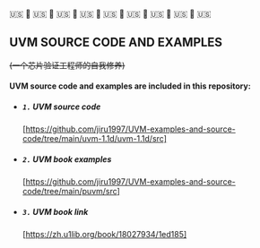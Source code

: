 🇺🇸 🗽 🇺🇸 🗽 🇺🇸 🗽 🇺🇸 🗽 🇺🇸 🗽 🇺🇸 🗽 🇺🇸 🗽 🇺🇸 🗽 🇺🇸 
## UVM SOURCE CODE AND EXAMPLES
~~(一个芯片验证工程师的自我修养)~~

#### UVM source code and examples are included in this repository:
- ##### `1.` UVM source code  
   [https://github.com/jiru1997/UVM-examples-and-source-code/tree/main/uvm-1.1d/uvm-1.1d/src]
- ##### `2.` UVM book examples
   [https://github.com/jiru1997/UVM-examples-and-source-code/tree/main/puvm/src]
- ##### `3.` UVM book link
   [https://zh.u1lib.org/book/18027934/1ed185]
